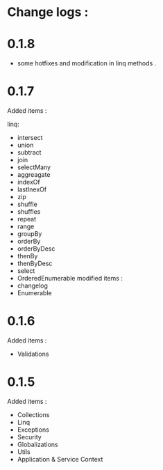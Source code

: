 # Change logs :

# 0.1.8

- some hotfixes and modification in linq methods .


# 0.1.7
Added items :

linq:
- intersect 
- union
- subtract
- join
- selectMany
- aggreagate
- indexOf
- lastInexOf
- zip
- shuffle
- shuffles
- repeat
- range
- groupBy
- orderBy
- orderByDesc
- thenBy
- thenByDesc
- select
- OrderedEnumerable
modified items :
- changelog
- Enumerable

# 0.1.6
Added items :
- Validations


# 0.1.5
Added items :
- Collections
- Linq
- Exceptions
- Security
- Globalizations
- Utils
- Application & Service Context
